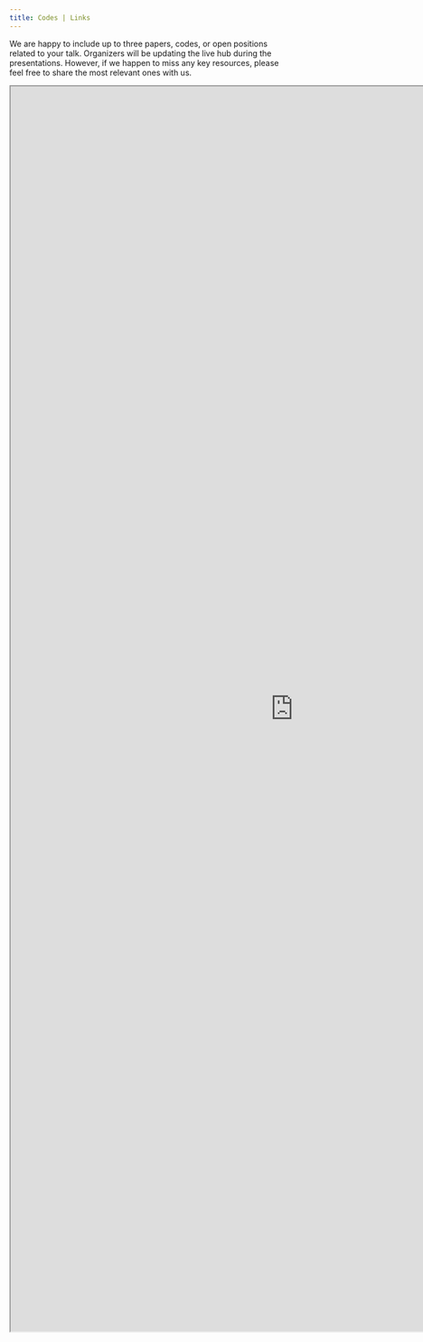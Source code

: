 ```yaml
---
title: Codes | Links
---
```


We are happy to include up to three papers, codes, or open positions related to your talk. Organizers will be updating the live hub during the presentations. However, if we happen to miss any key resources, please feel free to share the most relevant ones with us.

<iframe src="https://docs.google.com/spreadsheets/d/e/2PACX-1vRGApDIBMCCAkIUQVtSqgQI_UTGCPZasj1qxtnCOtb8zCrfu6qmUGEvOAsrOS90JpGJKA_0MMGBsinB/pubhtml?gid=2118230690&widget=false&chrome=false&headers=false" scrolling="yes" width="1000" height="2200" ></iframe>